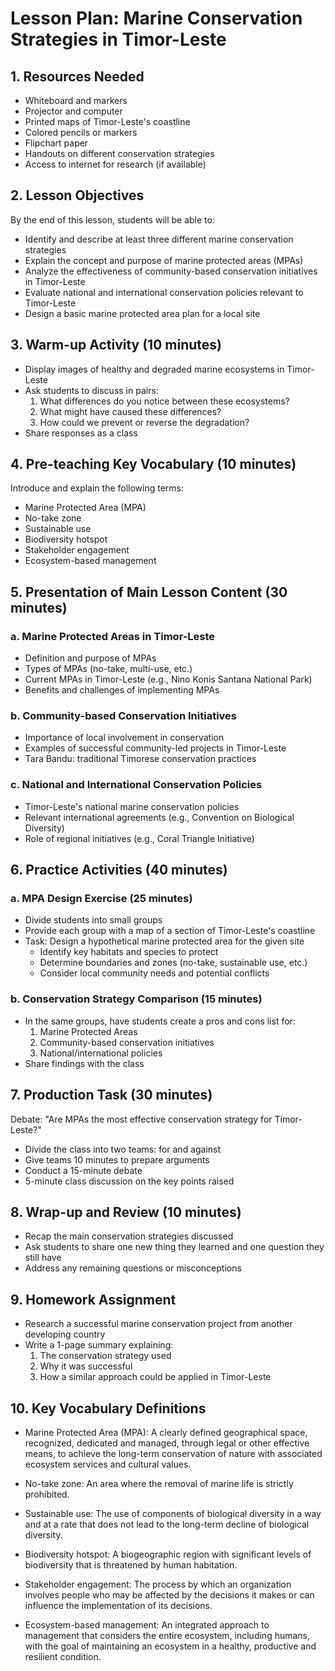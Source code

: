 # Lesson Plan: Marine Conservation Strategies in Timor-Leste

## 1. Resources Needed

- Whiteboard and markers
- Projector and computer
- Printed maps of Timor-Leste's coastline
- Colored pencils or markers
- Flipchart paper
- Handouts on different conservation strategies
- Access to internet for research (if available)

## 2. Lesson Objectives

By the end of this lesson, students will be able to:
- Identify and describe at least three different marine conservation strategies
- Explain the concept and purpose of marine protected areas (MPAs)
- Analyze the effectiveness of community-based conservation initiatives in Timor-Leste
- Evaluate national and international conservation policies relevant to Timor-Leste
- Design a basic marine protected area plan for a local site

## 3. Warm-up Activity (10 minutes)

- Display images of healthy and degraded marine ecosystems in Timor-Leste
- Ask students to discuss in pairs:
  1. What differences do you notice between these ecosystems?
  2. What might have caused these differences?
  3. How could we prevent or reverse the degradation?
- Share responses as a class

## 4. Pre-teaching Key Vocabulary (10 minutes)

Introduce and explain the following terms:
- Marine Protected Area (MPA)
- No-take zone
- Sustainable use
- Biodiversity hotspot
- Stakeholder engagement
- Ecosystem-based management

## 5. Presentation of Main Lesson Content (30 minutes)

### a. Marine Protected Areas in Timor-Leste
- Definition and purpose of MPAs
- Types of MPAs (no-take, multi-use, etc.)
- Current MPAs in Timor-Leste (e.g., Nino Konis Santana National Park)
- Benefits and challenges of implementing MPAs

### b. Community-based Conservation Initiatives
- Importance of local involvement in conservation
- Examples of successful community-led projects in Timor-Leste
- Tara Bandu: traditional Timorese conservation practices

### c. National and International Conservation Policies
- Timor-Leste's national marine conservation policies
- Relevant international agreements (e.g., Convention on Biological Diversity)
- Role of regional initiatives (e.g., Coral Triangle Initiative)

## 6. Practice Activities (40 minutes)

### a. MPA Design Exercise (25 minutes)
- Divide students into small groups
- Provide each group with a map of a section of Timor-Leste's coastline
- Task: Design a hypothetical marine protected area for the given site
  - Identify key habitats and species to protect
  - Determine boundaries and zones (no-take, sustainable use, etc.)
  - Consider local community needs and potential conflicts

### b. Conservation Strategy Comparison (15 minutes)
- In the same groups, have students create a pros and cons list for:
  1. Marine Protected Areas
  2. Community-based conservation initiatives
  3. National/international policies
- Share findings with the class

## 7. Production Task (30 minutes)

Debate: "Are MPAs the most effective conservation strategy for Timor-Leste?"
- Divide the class into two teams: for and against
- Give teams 10 minutes to prepare arguments
- Conduct a 15-minute debate
- 5-minute class discussion on the key points raised

## 8. Wrap-up and Review (10 minutes)

- Recap the main conservation strategies discussed
- Ask students to share one new thing they learned and one question they still have
- Address any remaining questions or misconceptions

## 9. Homework Assignment

- Research a successful marine conservation project from another developing country
- Write a 1-page summary explaining:
  1. The conservation strategy used
  2. Why it was successful
  3. How a similar approach could be applied in Timor-Leste

## 10. Key Vocabulary Definitions

- Marine Protected Area (MPA): A clearly defined geographical space, recognized, dedicated and managed, through legal or other effective means, to achieve the long-term conservation of nature with associated ecosystem services and cultural values.

- No-take zone: An area where the removal of marine life is strictly prohibited.

- Sustainable use: The use of components of biological diversity in a way and at a rate that does not lead to the long-term decline of biological diversity.

- Biodiversity hotspot: A biogeographic region with significant levels of biodiversity that is threatened by human habitation.

- Stakeholder engagement: The process by which an organization involves people who may be affected by the decisions it makes or can influence the implementation of its decisions.

- Ecosystem-based management: An integrated approach to management that considers the entire ecosystem, including humans, with the goal of maintaining an ecosystem in a healthy, productive and resilient condition.